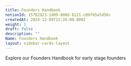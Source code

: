 ```yaml
---
title: Founders Handbook
notionId: 15782923-1d09-800d-b121-c09f85a5d56c
createdAt: 2024-12-09T22:26:00.000Z
weight: 1
draft: false
description: ""
Name: Founders Handbook
layout: sidebar-cards-layout
---
```



Explore our Founders Handbook for early stage founders